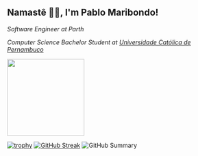 <h2>Namastê 🙏🏻, I'm Pablo Maribondo!</h2>
<p><em>Software Engineer at Parth</em></p>
<p><em>Computer Science Bachelor Student at <a href="https://www1.unicap.br/">Universidade Católica de Pernambuco</a></em></p>

<a href="https://github.com/pablomaribondo">
  <img height="180em" src="https://github-readme-stats.vercel.app/api?username=pablomaribondo&theme=dracula&show_icons=true&count_private=true" />
</a>

[![trophy](https://github-profile-trophy.vercel.app/?username=pablomaribondo&theme=dracula)](https://github.com/ryo-ma/github-profile-trophy)
[![GitHub Streak](https://github-readme-streak-stats.herokuapp.com?user=pablomaribondo&theme=dracula)](https://git.io/streak-stats)
![GitHub Summary](https://github-profile-summary-cards.vercel.app/api/cards/profile-details?username=pablomaribondo&theme=dracula)
